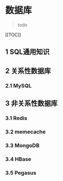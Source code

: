 # 数据库

> todo

[[TOC]]

## 1 SQL通用知识
## 2 关系性数据库
### 2.1 MySQL
## 3 非关系性数据库
### 3.1 Redis
### 3.2 memecache
### 3.3 MongoDB
### 3.4 HBase
### 3.5 Pegasus